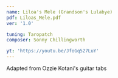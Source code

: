 ```yaml
---
name: Liloa's Mele (Grandson's Lulabye)
pdf: Liloas_Mele.pdf
ver: '1.0'

tuning: Taropatch
composer: Sonny Chillingworth

yt: 'https://youtu.be/JfoGq527LuY'
---
```


Adapted from Ozzie Kotani's guitar tabs
